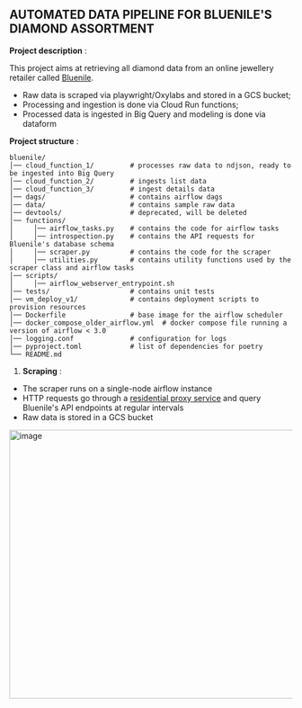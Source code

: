 ## AUTOMATED DATA PIPELINE FOR BLUENILE'S DIAMOND ASSORTMENT

**Project description** : 

This project aims at retrieving all diamond data from an online jewellery retailer called [Bluenile](https://www.bluenile.com/).
- Raw data is scraped via playwright/Oxylabs and stored in a GCS bucket;
- Processing and ingestion is done via Cloud Run functions;
- Processed data is ingested in Big Query and modeling is done via dataform



**Project structure** : 
```text
bluenile/
│── cloud_function_1/         # processes raw data to ndjson, ready to be ingested into Big Query
│── cloud_function_2/         # ingests list data
│── cloud_function_3/         # ingest details data
│── dags/                     # contains airflow dags
│── data/                     # contains sample raw data
│── devtools/                 # deprecated, will be deleted
│── functions/ 
│     │── airflow_tasks.py    # contains the code for airflow tasks
│     │── introspection.py    # contains the API requests for Bluenile's database schema 
│     │── scraper.py          # contains the code for the scraper
│     │── utilities.py        # contains utility functions used by the scraper class and airflow tasks
│── scripts/
│     │── airflow_webserver_entrypoint.sh
│── tests/                    # contains unit tests
│── vm_deploy_v1/             # contains deployment scripts to provision resources 
│── Dockerfile                # base image for the airflow scheduler
│── docker_compose_older_airflow.yml  # docker compose file running a version of airflow < 3.0
│── logging.conf              # configuration for logs
│── pyproject.toml            # list of dependencies for poetry 
└── README.md
```

1. **Scraping** :

- The scraper runs on a single-node airflow instance
- HTTP requests go through a [residential proxy service](https://oxylabs.io/) and query Bluenile's API endpoints at regular intervals
- Raw data is stored in a GCS bucket
  
<img width="805" height="478" alt="image" src="https://github.com/user-attachments/assets/59c8f2e5-4911-43b1-8fe3-e38544e3ec5b" />
